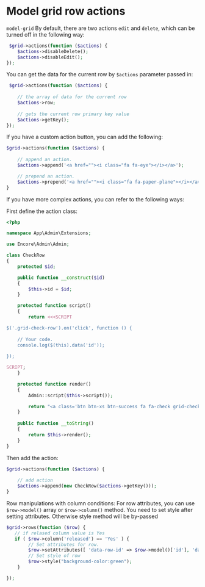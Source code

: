 # Model grid row actions

`model-grid` By default, there are two actions `edit` and `delete`, which can be turned off in the following way:

```php
 $grid->actions(function ($actions) {
    $actions->disableDelete();
    $actions->disableEdit();
});
```
You can get the data for the current row by `$actions` parameter passed in:
```php
 $grid->actions(function ($actions) {
    
    // the array of data for the current row
    $actions->row;
    
    // gets the current row primary key value
    $actions->getKey();
});
```

If you have a custom action button, you can add the following:

```php
$grid->actions(function ($actions) {
    
    // append an action.
    $actions->append('<a href=""><i class="fa fa-eye"></i></a>');

    // prepend an action.
    $actions->prepend('<a href=""><i class="fa fa-paper-plane"></i></a>');
}
```

If you have more complex actions, you can refer to the following ways:

First define the action class:
```php
<?php

namespace App\Admin\Extensions;

use Encore\Admin\Admin;

class CheckRow
{
    protected $id;

    public function __construct($id)
    {
        $this->id = $id;
    }

    protected function script()
    {
        return <<<SCRIPT

$('.grid-check-row').on('click', function () {
    
    // Your code.
    console.log($(this).data('id'));
    
});

SCRIPT;
    }

    protected function render()
    {
        Admin::script($this->script());

        return "<a class='btn btn-xs btn-success fa fa-check grid-check-row' data-id='{$this->id}'></a>";
    }
    
    public function __toString()
    {
        return $this->render();
    }
}
```
Then add the action:
```php
$grid->actions(function ($actions) {
    
    // add action
    $actions->append(new CheckRow($actions->getKey()));
}
```

Row manipulations with column conditions:
For row attributes, you can use `$row->model()` array or `$row->column()` method.
You need to set style after setting attributes. Otherwise style method will be by-passed 
```php
$grid->rows(function ($row) {
   // if relased column value is Yes
   if ( $row->column('released') == 'Yes' ) {
        // Set attributes for row.
        $row->setAttributes([ 'data-row-id' => $row->model()['id'], 'data-row-date' => $row->column('release_date') ]);
        // Set style of row
        $row->style("background-color:green");
    }

});
```
